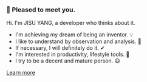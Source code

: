 ### 👋 Pleased to meet you.

Hi. I'm JISU YANG, a developer who thinks about it.
- I'm achieving my dream of being an inventor. 💡
- I like to understand by observation and analysis. 🔭
- If necessary, I will definitely do it. ✔
- I'm interested in productivity, lifestyle tools. 🔧
- I try to be a decent and mature person. 😃

[Learn more](https://jisuyang.com)

<!---
JISU-YANG/JISU-YANG is a ✨ special ✨ repository because its `README.md` (this file) appears on your GitHub profile.
You can click the Preview link to take a look at your changes.
--->
